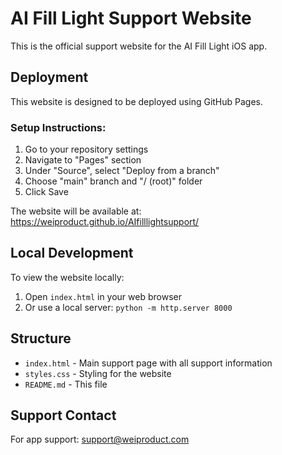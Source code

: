 # AI Fill Light Support Website

This is the official support website for the AI Fill Light iOS app.

## Deployment

This website is designed to be deployed using GitHub Pages.

### Setup Instructions:

1. Go to your repository settings
2. Navigate to "Pages" section
3. Under "Source", select "Deploy from a branch"
4. Choose "main" branch and "/ (root)" folder
5. Click Save

The website will be available at: https://weiproduct.github.io/AIfilllightsupport/

## Local Development

To view the website locally:
1. Open `index.html` in your web browser
2. Or use a local server: `python -m http.server 8000`

## Structure

- `index.html` - Main support page with all support information
- `styles.css` - Styling for the website
- `README.md` - This file

## Support Contact

For app support: support@weiproduct.com